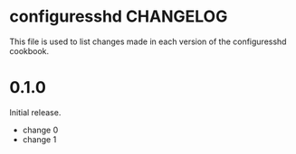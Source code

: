 # configuresshd CHANGELOG

This file is used to list changes made in each version of the configuresshd cookbook.

# 0.1.0

Initial release.

- change 0
- change 1

